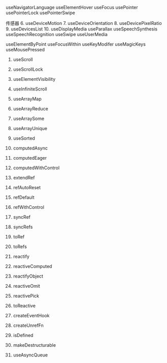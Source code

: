 useNavigatorLanguage
useElementHover
useFocus
usePointer
usePointerLock
usePointerSwipe


传感器
6. useDeviceMotion
7. useDeviceOrientation
8. useDevicePixelRatio
9. useDevicesList
10. useDisplayMedia
useParallax
useSpeechSynthesis
useSpeechRecognition
useSwipe
useUserMedia


useElementByPoint
useFocusWithin
useKeyModifer
useMagicKeys
useMousePressed


1. useScroll
2. useScrollLock
3. useElementVisibility
4. useInfiniteScroll

1. useArrayMap
2. useArrayReduce
3. useArraySome
4. useArrayUnique
5. useSorted

1. computedAsync
2. computedEager
3. computedWithControl

1. extendRef
2. refAutoReset
3. refDefault
4. refWithControl
5. syncRef
6. syncRefs
7. toRef
8. toRefs

1. reactify
2. reactiveComputed
3. reactifyObject
4. reactiveOmit
5. reactivePick
6. toReactive

1. createEventHook
2. createUnrefFn
3. isDefined
4. makeDestructurable
5. useAsyncQueue